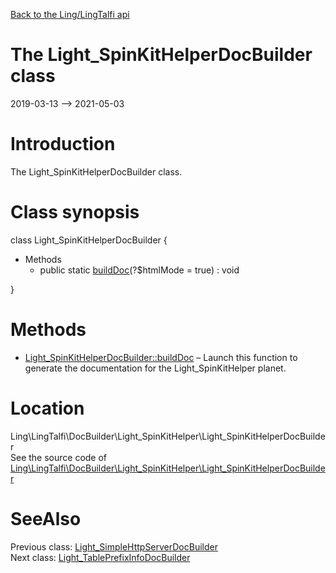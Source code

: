 [Back to the Ling/LingTalfi api](https://github.com/lingtalfi/LingTalfi/blob/master/doc/api/Ling/LingTalfi.md)



The Light_SpinKitHelperDocBuilder class
================
2019-03-13 --> 2021-05-03






Introduction
============

The Light_SpinKitHelperDocBuilder class.



Class synopsis
==============


class <span class="pl-k">Light_SpinKitHelperDocBuilder</span>  {

- Methods
    - public static [buildDoc](https://github.com/lingtalfi/LingTalfi/blob/master/doc/api/Ling/LingTalfi/DocBuilder/Light_SpinKitHelper/Light_SpinKitHelperDocBuilder/buildDoc.md)(?$htmlMode = true) : void

}






Methods
==============

- [Light_SpinKitHelperDocBuilder::buildDoc](https://github.com/lingtalfi/LingTalfi/blob/master/doc/api/Ling/LingTalfi/DocBuilder/Light_SpinKitHelper/Light_SpinKitHelperDocBuilder/buildDoc.md) &ndash; Launch this function to generate the documentation for the Light_SpinKitHelper planet.





Location
=============
Ling\LingTalfi\DocBuilder\Light_SpinKitHelper\Light_SpinKitHelperDocBuilder<br>
See the source code of [Ling\LingTalfi\DocBuilder\Light_SpinKitHelper\Light_SpinKitHelperDocBuilder](https://github.com/lingtalfi/LingTalfi/blob/master/DocBuilder/Light_SpinKitHelper/Light_SpinKitHelperDocBuilder.php)



SeeAlso
==============
Previous class: [Light_SimpleHttpServerDocBuilder](https://github.com/lingtalfi/LingTalfi/blob/master/doc/api/Ling/LingTalfi/DocBuilder/Light_SimpleHttpServer/Light_SimpleHttpServerDocBuilder.md)<br>Next class: [Light_TablePrefixInfoDocBuilder](https://github.com/lingtalfi/LingTalfi/blob/master/doc/api/Ling/LingTalfi/DocBuilder/Light_TablePrefixInfo/Light_TablePrefixInfoDocBuilder.md)<br>
